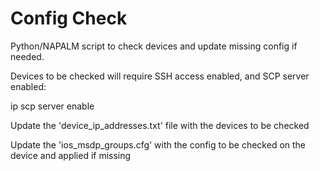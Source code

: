 # Config Check
Python/NAPALM script to check devices and update missing config if needed.

Devices to be checked will require SSH access enabled, and SCP server enabled:

ip scp server enable

Update the 'device_ip_addresses.txt' file with the devices to be checked

Update the 'ios_msdp_groups.cfg' with the config to be checked on the device and applied if missing
